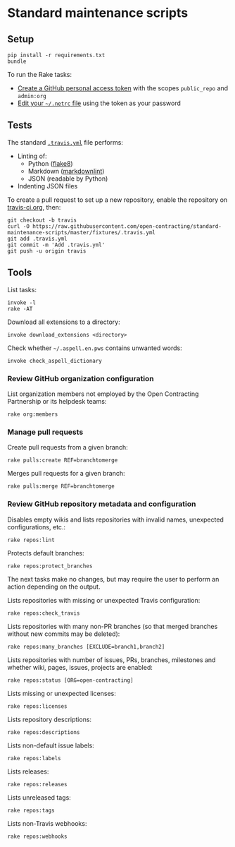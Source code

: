 # Standard maintenance scripts

## Setup

    pip install -r requirements.txt
    bundle

To run the Rake tasks:

* [Create a GitHub personal access token](https://github.com/settings/tokens) with the scopes `public_repo` and `admin:org`
* [Edit your `~/.netrc` file](https://github.com/octokit/octokit.rb#using-a-netrc-file) using the token as your password

## Tests

The standard [`.travis.yml`](fixtures/.travis.yml) file performs:

* Linting of:
  * Python ([flake8](https://pypi.python.org/pypi/flake8))
  * Markdown ([markdownlint](https://github.com/markdownlint/markdownlint))
  * JSON (readable by Python)
* Indenting JSON files

To create a pull request to set up a new repository, enable the repository on [travis-ci.org](https://travis-ci.org), then:

    git checkout -b travis
    curl -O https://raw.githubusercontent.com/open-contracting/standard-maintenance-scripts/master/fixtures/.travis.yml
    git add .travis.yml
    git commit -m 'Add .travis.yml'
    git push -u origin travis

## Tools

List tasks:

    invoke -l
    rake -AT

Download all extensions to a directory:

    invoke download_extensions <directory>

Check whether `~/.aspell.en.pws` contains unwanted words:

    invoke check_aspell_dictionary

### Review GitHub organization configuration

List organization members not employed by the Open Contracting Partnership or its helpdesk teams:

    rake org:members

### Manage pull requests

Create pull requests from a given branch:

    rake pulls:create REF=branchtomerge

Merges pull requests for a given branch:

    rake pulls:merge REF=branchtomerge

### Review GitHub repository metadata and configuration

Disables empty wikis and lists repositories with invalid names, unexpected configurations, etc.:

    rake repos:lint

Protects default branches:

    rake repos:protect_branches

The next tasks make no changes, but may require the user to perform an action depending on the output.

Lists repositories with missing or unexpected Travis configuration:

    rake repos:check_travis

Lists repositories with many non-PR branches (so that merged branches without new commits may be deleted):

    rake repos:many_branches [EXCLUDE=branch1,branch2]

Lists repositories with number of issues, PRs, branches, milestones and whether wiki, pages, issues, projects are enabled:

    rake repos:status [ORG=open-contracting]

Lists missing or unexpected licenses:

    rake repos:licenses

Lists repository descriptions:

    rake repos:descriptions

Lists non-default issue labels:

    rake repos:labels

Lists releases:

    rake repos:releases

Lists unreleased tags:

    rake repos:tags

Lists non-Travis webhooks:

    rake repos:webhooks
